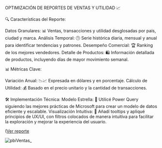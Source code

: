 OPTIMIZACIÓN DE REPORTES DE VENTAS Y UTILIDAD 📈

🔍 Características del Reporte:



Datos Granulares: 📊 Ventas, transacciones y utilidad desglosadas por país, ciudad y marca.
Análisis Temporal: 🕒 Serie histórica diaria, mensual y anual para identificar tendencias y patrones.
Desempeño Comercial: 🏆 Ranking de los mejores vendedores.
Detalle de Productos: 🛍️ Información detallada de productos, incluyendo días de mayor movimiento semanal.

📊 Métricas Clave:

Variación Anual: 📉📈 
Expresada en dólares y en porcentaje.
Cálculo de Utilidad: 💰 Basado en el precio unitario y la cantidad de transacciones.

🛠 Implementación Técnica:
Modelo Estrella: 🌟 Utilicé Power Query siguiendo las mejores prácticas de Microsoft para crear un modelo de datos eficiente y escalable.
Visualización Intuitiva: 🎨 Añadí tooltips y apliqué principios de UX/UI, con filtros colocados de manera intuitiva para facilitar la exploración y mejorar la experiencia del usuario.

([Ver reporte](https://app.powerbi.com/view?r=example)

![pbiVentas_](https://github.com/ErnestRr/powerbi/assets/108312348/e2954be0-a1c2-4f6a-b16d-9a8f43b7e825)

